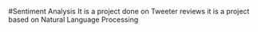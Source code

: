#Sentiment Analysis
It is a project done  on Tweeter reviews
it is  a project based on Natural Language Processing
